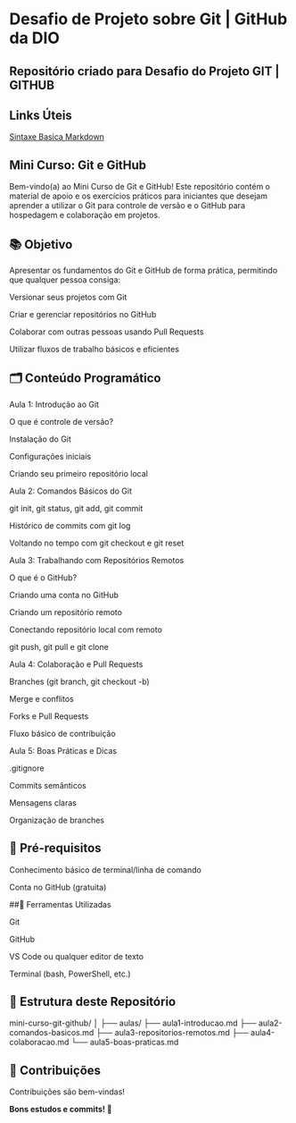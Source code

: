 # Desafio de Projeto sobre Git | GitHub da DIO
## Repositório criado para Desafio do Projeto GIT | GITHUB
## Links Úteis
[Sintaxe Basica Markdown](https://www.markdownguide.org/basic-syntax/)

## Mini Curso: Git e GitHub

Bem-vindo(a) ao Mini Curso de Git e GitHub! Este repositório contém o material de apoio e os exercícios práticos para iniciantes que desejam aprender a utilizar o Git para controle de versão e o GitHub para hospedagem e colaboração em projetos.

## 📚 Objetivo

Apresentar os fundamentos do Git e GitHub de forma prática, permitindo que qualquer pessoa consiga:

Versionar seus projetos com Git

Criar e gerenciar repositórios no GitHub

Colaborar com outras pessoas usando Pull Requests

Utilizar fluxos de trabalho básicos e eficientes

## 🗂 Conteúdo Programático

Aula 1: Introdução ao Git

O que é controle de versão?

Instalação do Git

Configurações iniciais

Criando seu primeiro repositório local

Aula 2: Comandos Básicos do Git

git init, git status, git add, git commit

Histórico de commits com git log

Voltando no tempo com git checkout e git reset

Aula 3: Trabalhando com Repositórios Remotos

O que é o GitHub?

Criando uma conta no GitHub

Criando um repositório remoto

Conectando repositório local com remoto

git push, git pull e git clone

Aula 4: Colaboração e Pull Requests

Branches (git branch, git checkout -b)

Merge e conflitos

Forks e Pull Requests

Fluxo básico de contribuição

Aula 5: Boas Práticas e Dicas

.gitignore

Commits semânticos

Mensagens claras

Organização de branches

## 🧠 Pré-requisitos

Conhecimento básico de terminal/linha de comando

Conta no GitHub (gratuita)

##💠 Ferramentas Utilizadas

Git

GitHub

VS Code ou qualquer editor de texto

Terminal (bash, PowerShell, etc.)

## 📁 Estrutura deste Repositório

mini-curso-git-github/
  │
  ├── aulas/
  ├── aula1-introducao.md
  ├── aula2-comandos-basicos.md
  ├── aula3-repositorios-remotos.md
  ├── aula4-colaboracao.md
  └── aula5-boas-praticas.md

## 🤝 Contribuições

Contribuições são bem-vindas!

**Bons estudos e commits! 🚀**
